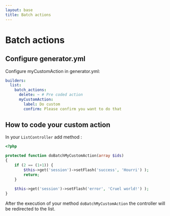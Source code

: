 ```yaml
---
layout: base
title: Batch actions
---
```


# Batch actions

## Configure generator.yml

Configure myCustomAction in generator.yml:

~~~yaml
builders:
  list:
    batch_actions:
	  delete: ~ # Pre coded action
	  myCustomAction:
	    label: Do custom
		confirm: Please confirm you want to do that	  
~~~

## How to code your custom action

In your `ListController` add method :

~~~php
<?php

protected function doBatchMyCustomAction(array $ids)
{
    if (2 == (1+1)) {
		$this->get('session')->setFlash('success', 'Hourri') );
		return;
	}
	
	$this->get('session')->setFlash('error', 'Cruel world!') );	
}
~~~

After the execution of your method `doBatchMyCustomAction` the controller will be redirected to the list.

